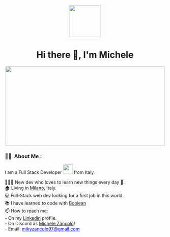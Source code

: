 <div id="header" align="center">
  <img src="https://media.giphy.com/media/M9gbBd9nbDrOTu1Mqx/giphy.gif" width="100"/>
</div>
<h1 align="center">Hi there 👋, I'm Michele</h1>

<p align="center"><img src="https://media.giphy.com/media/dWesBcTLavkZuG35MI/giphy.gif" width="500" height="250"  /></p>

### :man_technologist: &nbsp;About Me :

I am a Full Stack Developer <img src="https://media.giphy.com/media/WUlplcMpOCEmTGBtBW/giphy.gif" width="30"> from Italy.

<p>
  👩🏻‍💻 New dev who loves to learn new things every day 📖.<br/>
  🏠 Living in <a href="https://www.google.com/maps?q=milano">Milano</a>, Italy.<br/>
  💻 Full-Stack web dev looking for a first job in this world.<br/>
  📚 I have learned to code with <a href="https://boolean.careers">Boolean</a><br/>
  📫 How to reach me: <br/>
   - On my <a href="https://www.linkedin.com/in/michele-zancol%C3%B2/">Linkedin</a> profile.<br/>
   - On Discord as <a href="https://discordapp.com/users/907566856750120970">Michele Zancolò</a>!<br/>
   - Email: <a href="mailto:mikyzancolo97@gmail.com" style="color: blue; text-decoration: underline;">mikyzancolo97@gmail.com</a>

</p>

<!--
**mikzanco/mikzanco** is a ✨ _special_ ✨ repository because its `README.md` (this file) appears on your GitHub profile.

Here are some ideas to get you started:

- 🔭 I’m currently working on ...
- 🌱 I’m currently learning ...
- 👯 I’m looking to collaborate on ...
- 🤔 I’m looking for help with ...
- 💬 Ask me about ...
- 📫 How to reach me: ...
- 😄 Pronouns: ...
- ⚡ Fun fact: ...
-->
